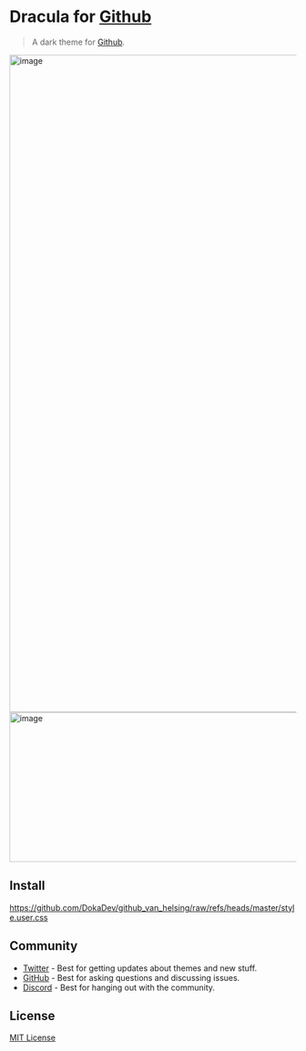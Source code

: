 # Dracula for [Github](https://github.com)

> A dark theme for [Github](https://github.com).

<img width="1900" height="1155" alt="image" src="https://github.com/user-attachments/assets/83d9db38-d477-4d9d-ab1d-6f1cf1151cc7" />


<img width="942" height="263" alt="image" src="https://github.com/user-attachments/assets/a538846f-0f19-4ff5-b21a-2e411dd44b23" />


## Install

https://github.com/DokaDev/github_van_helsing/raw/refs/heads/master/style.user.css

## Community

- [Twitter](https://twitter.com/draculatheme) - Best for getting updates about themes and new stuff.
- [GitHub](https://github.com/dracula/dracula-theme/discussions) - Best for asking questions and
  discussing issues.
- [Discord](https://draculatheme.com/discord-invite) - Best for hanging out with the community.

## License

[MIT License](./LICENSE)
